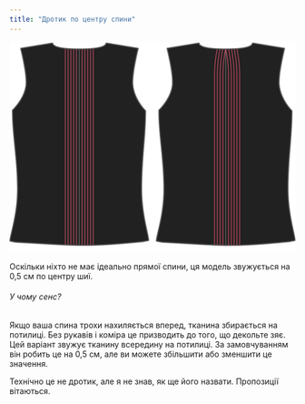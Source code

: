 ```yaml
---
title: "Дротик по центру спини"
---
```


![Дротик для центрального захисника](centerbackdart.svg)

Оскільки ніхто не має ідеально прямої спини, ця модель звужується на 0,5 см по центру шиї.

<Note>

###### У чому сенс?

Якщо ваша спина трохи нахиляється вперед, тканина збирається на потилиці. Без рукавів і коміра це призводить до того, що декольте зяє.
Цей варіант звужує тканину всередину на потилиці. За замовчуванням він робить це на 0,5 см, але ви можете збільшити або зменшити це значення.

Технічно це не дротик, але я не знав, як ще його назвати. Пропозиції вітаються.

</Note>




